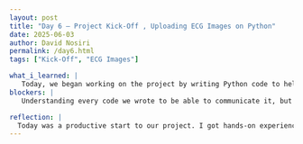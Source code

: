 ```yaml
---
layout: post
title: "Day 6 – Project Kick-Off , Uploading ECG Images on Python"
date: 2025-06-03
author: David Nosiri
permalink: /day6.html
tags: ["Kick-Off", "ECG Images"]

what_i_learned: |
   Today, we began working on the project by writing Python code to help clean up ECG images. We also spent time getting more familiar with using Google Colab, and we set up Slack to make our group communication more organized.
blockers: |
   Understanding every code we wrote to be able to communicate it, but I will get there.

reflection: |
  Today was a productive start to our project. I got hands-on experience writing Python code to denoise ECG images, which helped me understand both the data and the tools better. Getting used to Google Colab and setting up Slack also made our team feel more connected and ready to collaborate efficiently. I'm looking forward to making more progress tomorrow.
---
```


